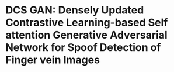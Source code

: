 # DCS GAN: Densely Updated Contrastive Learning-based Self attention Generative Adversarial Network   for Spoof Detection of Finger vein Images
